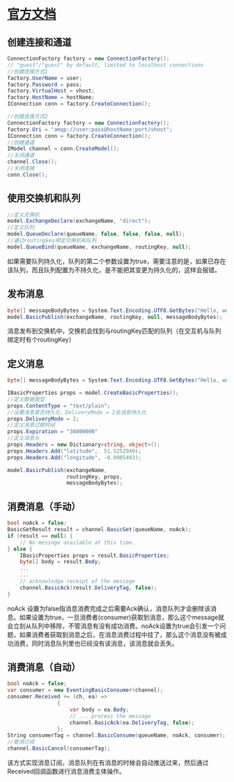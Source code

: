 # [官方文档](http://www.rabbitmq.com/dotnet-api-guide.html#consumer-callbacks-and-ordering)
## 创建连接和通道
```csharp
ConnectionFactory factory = new ConnectionFactory();
// "guest"/"guest" by default, limited to localhost connections
//创建连接方式1
factory.UserName = user;
factory.Password = pass;
factory.VirtualHost = vhost;
factory.HostName = hostName;
IConnection conn = factory.CreateConnection();

//创建连接方式2
ConnectionFactory factory = new ConnectionFactory();
factory.Uri = "amqp://user:pass@hostName:port/vhost";
IConnection conn = factory.CreateConnection();
//创建通道
IModel channel = conn.CreateModel();
//关闭通道
channel.Close();
//关闭连接
conn.Close();
```

## 使用交换机和队列
```csharp
//定义交换机
model.ExchangeDeclare(exchangeName, "direct");
//定义队列
model.QueueDeclare(queueName, false, false, false, null);
//通过routingkey绑定交换机和队列
model.QueueBind(queueName, exchangeName, routingKey, null);
```

如果需要队列持久化，队列的第二个参数设置为true，需要注意的是，如果已存在该队列，而且队列配置为不持久化，是不能把其变更为持久化的，这样会报错。

## 发布消息

```csharp
byte[] messageBodyBytes = System.Text.Encoding.UTF8.GetBytes("Hello, world!");
model.BasicPublish(exchangeName, routingKey, null, messageBodyBytes);
```
消息发布到交换机中，交换机会找到与routingKey匹配的队列（在交互机与队列绑定时有个routingKey）
## 定义消息
```csharp
byte[] messageBodyBytes = System.Text.Encoding.UTF8.GetBytes("Hello, world!");

IBasicProperties props = model.CreateBasicProperties();
//定义数据类型
props.ContentType = "text/plain";
//设置消息是否持久化，DeliveryMode = 2会消息持久化
props.DeliveryMode = 2;
//定义消息过期时间
props.Expiration = "36000000"
//定义消息头
props.Headers = new Dictionary<string, object>();
props.Headers.Add("latitude",  51.5252949);
props.Headers.Add("longitude", -0.0905493);

model.BasicPublish(exchangeName,
                   routingKey, props,
                   messageBodyBytes);
```

## 消费消息（手动）
```csharp
bool noAck = false;
BasicGetResult result = channel.BasicGet(queueName, noAck);
if (result == null) {
    // No message available at this time.
} else {
    IBasicProperties props = result.BasicProperties;
    byte[] body = result.Body;
    ...
    ...
    // acknowledge receipt of the message
    channel.BasicAck(result.DeliveryTag, false);
}
```
noAck 设置为false指消息消费完成之后需要Ack确认，消息队列才会删除该消息。如果设置为true，一旦消费者(consumer)获取到消息，那么这个message就会立刻从队列中移除，不管消息有没有成功消费。noAck设置为true会引发一个问题，如果消费者获取到消息之后，在消息消费过程中挂了，那么这个消息没有被成功消费，同时消息队列里也已经没有该消息，该消息就会丢失。

## 消费消息（自动）
```csharp
bool noAck = false;
var consumer = new EventingBasicConsumer(channel);
consumer.Received += (ch, ea) =>
                {
                    var body = ea.Body;
                    // ... process the message
                    channel.BasicAck(ea.DeliveryTag, false);
                };
String consumerTag = channel.BasicConsume(queueName, noAck, consumer);
//取消订阅
channel.BasicCancel(consumerTag);
```
该方式实现消息订阅，消息队列在有消息的时候会自动推送过来，然后通过Received回调函数进行消息消费主体操作。

